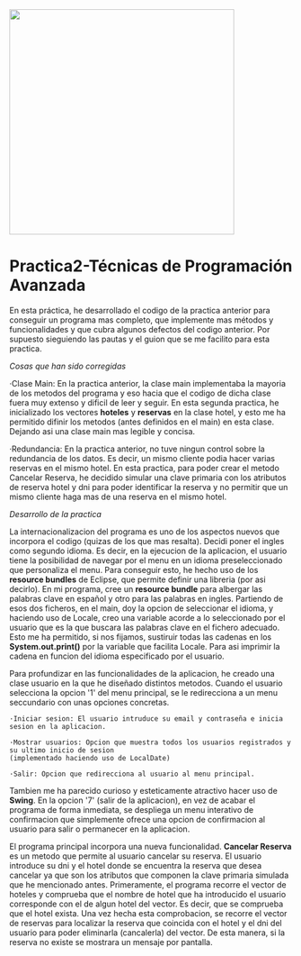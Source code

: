<img src="https://github.com/Crisgf6/Practica1-TPA/master/assets/codigoIdioma.PNG" width="400" height="auto">

# Practica2-Técnicas de Programación Avanzada

En esta práctica, he desarrollado el codigo de la practica anterior para conseguir un programa mas completo, que implemente mas métodos y funcionalidades y que cubra algunos defectos del codigo anterior. Por supuesto sieguiendo las pautas y el guion que se me facilito para esta practica.

*Cosas que han sido corregidas*
  
   ·Clase Main: En la practica anterior, la clase main implementaba la mayoria de los metodos del programa y eso hacia que el codigo de dicha clase fuera muy           extenso y dificil de leer y seguir. En esta segunda practica, he inicializado los vectores **hoteles** y **reservas** en la clase hotel, y esto me ha permitido difinir los metodos (antes definidos en el main) en esta clase. Dejando asi una clase main mas legible y concisa.
  
   ·Redundancia: En la practica anterior, no tuve ningun control sobre la redundancia de los datos. Es decir, un mismo cliente podia hacer varias reservas en el mismo hotel. En esta practica, para poder crear el metodo Cancelar Reserva, he decidido simular una clave primaria con los atributos de reserva hotel y dni para poder identificar la reserva y no permitir que un mismo cliente haga mas de una reserva en el mismo hotel.
  
*Desarrollo de la practica*

La internacionalizacion del programa es uno de los aspectos nuevos que incorpora el codigo (quizas de los que mas resalta). Decidi poner el ingles como segundo idioma. Es decir, en la ejecucion de la aplicacion, el usuario tiene la posibilidad de navegar por el menu en un idioma preseleccionado que personaliza el menu. Para conseguir esto, he hecho uso de los **resource bundles** de Eclipse, que permite definir una libreria (por asi decirlo). En mi programa, cree un **resource bundle** para albergar las palabras clave en español y otro para las palabras en ingles. Partiendo de esos dos ficheros, en el main, doy la opcion de seleccionar el idioma, y haciendo uso de Locale, creo una variable acorde a lo seleccionado por el usuario que es la que buscara las palabras clave en el fichero adecuado. Esto me ha permitido, si nos fijamos, sustiruir todas las cadenas en los **System.out.print()** por la variable que facilita Locale. Para asi imprimir la cadena en funcion del idioma especificado por el usuario.

Para profundizar en las funcionalidades de la aplicacion, he creado una clase usuario en la que he diseñado distintos metodos. Cuando el usuario selecciona la opcion '1' del menu principal, se le redirecciona a un menu seccundario con unas opciones concretas. 

    ·Iniciar sesion: El usuario intruduce su email y contraseña e inicia sesion en la aplicacion.
    
    ·Mostrar usuarios: Opcion que muestra todos los usuarios registrados y su ultimo inicio de sesion 
    (implementado haciendo uso de LocalDate)
    
    ·Salir: Opcion que redirecciona al usuario al menu principal.

Tambien me ha parecido curioso y esteticamente atractivo hacer uso de **Swing**. En la opcion '7' (salir de la aplicacion), en vez de acabar el programa de forma inmediata, se despliega un menu interativo de confirmacion que simplemente ofrece una opcion de confirmacion al usuario para salir o permanecer en la aplicacion. 

El programa principal incorpora una nueva funcionalidad. **Cancelar Reserva** es un metodo que permite al usuario cancelar su reserva. El usuario introduce su dni y el hotel donde se encuentra la reserva que desea cancelar ya que son los atributos que componen la clave primaria simulada que he mencionado antes. Primeramente, el programa recorre el vector de hoteles y comprueba que el nombre de hotel que ha introducido el usuario corresponde con el de algun hotel del vector. Es decir, que se comprueba que el hotel exista. Una vez hecha esta comprobacion, se recorre el vector de reservas para localizar la reserva que coincida con el hotel y el dni del usuario para poder eliminarla (cancalerla) del vector. De esta manera, si la reserva no existe se mostrara un mensaje por pantalla.
